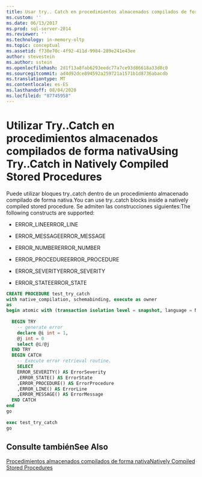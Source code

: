 ```yaml
---
title: Usar try.. Catch en procedimientos almacenados compilados de forma nativa | Microsoft Docs
ms.custom: ''
ms.date: 06/13/2017
ms.prod: sql-server-2014
ms.reviewer: ''
ms.technology: in-memory-oltp
ms.topic: conceptual
ms.assetid: f730e70c-4f92-411d-9984-289e241e43ee
author: stevestein
ms.author: sstein
ms.openlocfilehash: 2d1f13a8fab6293eedc77a7ce93d86618a33d8c0
ms.sourcegitcommit: ad4d92dce894592a259721a1571b1d8736abacdb
ms.translationtype: MT
ms.contentlocale: es-ES
ms.lasthandoff: 08/04/2020
ms.locfileid: "87745958"
---
```

# <a name="using-trycatch-in-natively-compiled-stored-procedures"></a><span data-ttu-id="f8ad3-102">Utilizar Try..Catch en procedimientos almacenados compilados de forma nativa</span><span class="sxs-lookup"><span data-stu-id="f8ad3-102">Using Try..Catch in Natively Compiled Stored Procedures</span></span>
  <span data-ttu-id="f8ad3-103">Puede utilizar bloques try..catch dentro de un procedimiento almacenado compilado de forma nativa.</span><span class="sxs-lookup"><span data-stu-id="f8ad3-103">You can use try..catch blocks inside a natively compiled stored procedure.</span></span> <span data-ttu-id="f8ad3-104">Se admiten las construcciones siguientes:</span><span class="sxs-lookup"><span data-stu-id="f8ad3-104">The following constructs are supported:</span></span>  
  
-   <span data-ttu-id="f8ad3-105">ERROR_LINE</span><span class="sxs-lookup"><span data-stu-id="f8ad3-105">ERROR_LINE</span></span>  
  
-   <span data-ttu-id="f8ad3-106">ERROR_MESSAGE</span><span class="sxs-lookup"><span data-stu-id="f8ad3-106">ERROR_MESSAGE</span></span>  
  
-   <span data-ttu-id="f8ad3-107">ERROR_NUMBER</span><span class="sxs-lookup"><span data-stu-id="f8ad3-107">ERROR_NUMBER</span></span>  
  
-   <span data-ttu-id="f8ad3-108">ERROR_PROCEDURE</span><span class="sxs-lookup"><span data-stu-id="f8ad3-108">ERROR_PROCEDURE</span></span>  
  
-   <span data-ttu-id="f8ad3-109">ERROR_SEVERITY</span><span class="sxs-lookup"><span data-stu-id="f8ad3-109">ERROR_SEVERITY</span></span>  
  
-   <span data-ttu-id="f8ad3-110">ERROR_STATE</span><span class="sxs-lookup"><span data-stu-id="f8ad3-110">ERROR_STATE</span></span>  
  
```sql  
CREATE PROCEDURE test_try_catch  
with native_compilation, schemabinding, execute as owner   
as  
begin atomic with (transaction isolation level = snapshot, language = N'us_english')  
  
  BEGIN TRY  
    -- generate error  
    declare @i int = 1,  
    @j int = 0  
    select @i/@j  
  END TRY  
  BEGIN CATCH  
    -- Execute error retrieval routine.  
    SELECT  
    ERROR_SEVERITY() AS ErrorSeverity  
    ,ERROR_STATE() AS ErrorState  
    ,ERROR_PROCEDURE() AS ErrorProcedure  
    ,ERROR_LINE() AS ErrorLine  
    ,ERROR_MESSAGE() AS ErrorMessage  
  END CATCH  
end  
go  
  
exec test_try_catch  
go  
```  
  
## <a name="see-also"></a><span data-ttu-id="f8ad3-111">Consulte también</span><span class="sxs-lookup"><span data-stu-id="f8ad3-111">See Also</span></span>  
 [<span data-ttu-id="f8ad3-112">Procedimientos almacenados compilados de forma nativa</span><span class="sxs-lookup"><span data-stu-id="f8ad3-112">Natively Compiled Stored Procedures</span></span>](../relational-databases/in-memory-oltp/natively-compiled-stored-procedures.md)  
  
  
